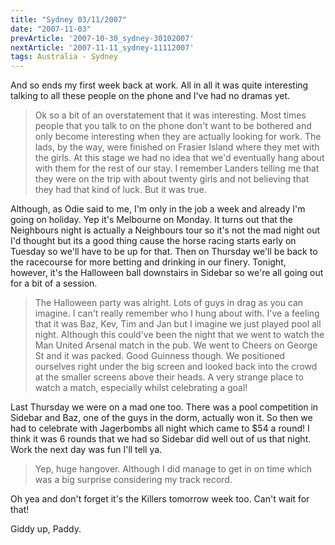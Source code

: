 ```yaml
---
title: "Sydney 03/11/2007"
date: "2007-11-03"
prevArticle: '2007-10-30_sydney-30102007'
nextArticle: '2007-11-11_sydney-11112007'
tags: Australia - Sydney
---
```

And so ends my first week back at work. All in all it was quite interesting talking to all these people on the phone and I've had no dramas yet. 
> Ok so a bit of an overstatement that it was interesting. Most times people that you talk to on the phone don't want to be bothered and only become interesting when they are actually looking for work. The lads, by the way, were finished on Frasier Island where they met with the girls. At this stage we had no idea that we'd eventually hang about with them for the rest of our stay. I remember Landers telling me that they were on the trip with about twenty girls and not believing that they had that kind of luck. But it was true.

Although, as Odie said to me, I'm only in the job a week and already I'm going on holiday. Yep it's Melbourne on Monday. It turns out that the Neighbours night is actually a Neighbours tour so it's not the mad night out I'd thought but its a good thing cause the horse racing starts early on Tuesday so we'll have to be up for that. Then on Thursday we'll be back to the racecourse for more betting and drinking in our finery. Tonight, however, it's the Halloween ball downstairs in Sidebar so we're all going out for a bit of a session. 
> The Halloween party was alright. Lots of guys in drag as you can imagine. I can't really remember who I hung about with. I've a feeling that it was Baz, Kev, Tim and Jan but I imagine we just played pool all night. Although this could've been the night that we went to watch the Man United Arsenal match in the pub. We went to Cheers on George St and it was packed. Good Guinness though. We positioned ourselves right under the big screen and looked back into the crowd at the smaller screens above their heads. A very strange place to watch a match, especially whilst celebrating a goal! 

Last Thursday we were on a mad one too. There was a pool competition in Sidebar and Baz, one of the guys in the dorm, actually won it. So then we had to celebrate with Jagerbombs all night which came to $54 a round! I think it was 6 rounds that we had so Sidebar did well out of us that night. Work the next day was fun I'll tell ya.
> Yep, huge hangover. Although I did manage to get in on time which was a big surprise considering my track record.

Oh yea and don't forget it's the Killers tomorrow week too. Can't wait for that!

Giddy up,
Paddy.